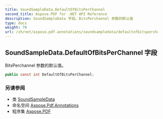 ```yaml
---
title: SoundSampleData.DefaultOfBitsPerChannel
second_title: Aspose.PDF for .NET API Reference
description: SoundSampleData 字段。BitsPerchannel 参数的默认值
type: docs
weight: 70
url: /zh/net/aspose.pdf.annotations/soundsampledata/defaultofbitsperchannel/
---
```

## SoundSampleData.DefaultOfBitsPerChannel 字段

BitsPerchannel 参数的默认值。

```csharp
public const int DefaultOfBitsPerChannel;
```

### 另请参阅

* 类 [SoundSampleData](../)
* 命名空间 [Aspose.Pdf.Annotations](../../../aspose.pdf.annotations/)
* 程序集 [Aspose.PDF](../../../)